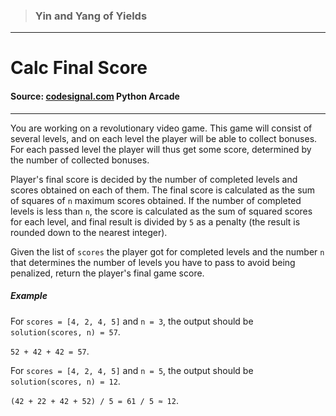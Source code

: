 > ### Yin and Yang of Yields

---

# Calc Final Score

#### Source: [codesignal.com](https://codesignal.com/) Python Arcade

---

You are working on a revolutionary video game. This game will consist of several levels, and on each level the player will be able to collect bonuses. For each passed level the player will thus get some score, determined by the number of collected bonuses.

Player's final score is decided by the number of completed levels and scores obtained on each of them. The final score is calculated as the sum of squares of `n` maximum scores obtained. If the number of completed levels is less than `n`, the score is calculated as the sum of squared scores for each level, and final result is divided by `5` as a penalty (the result is rounded down to the nearest integer).

Given the list of `scores` the player got for completed levels and the number `n` that determines the number of levels you have to pass to avoid being penalized, return the player's final game score.

##### Example

For `scores = [4, 2, 4, 5]` and `n = 3`,
the output should be
`solution(scores, n) = 57`.

`52 + 42 + 42 = 57`.

For `scores = [4, 2, 4, 5]` and `n = 5`,
the output should be
`solution(scores, n) = 12`.

`(42 + 22 + 42 + 52) / 5 = 61 / 5 ≈ 12`.
